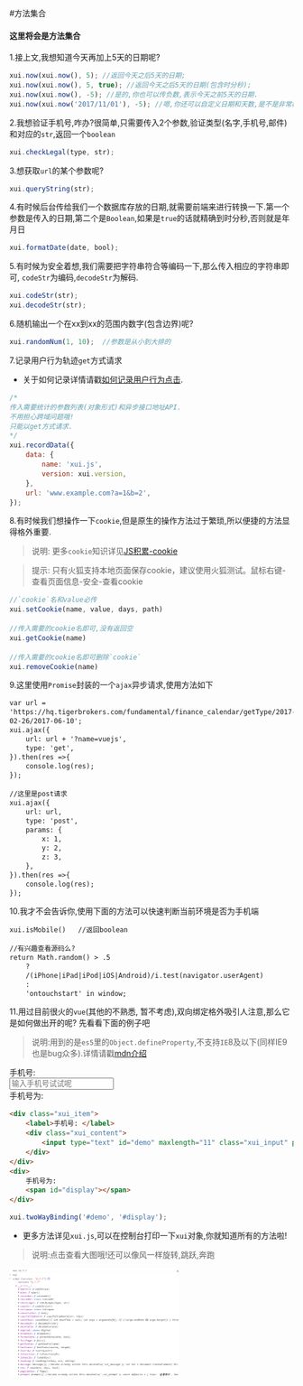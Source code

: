 <link rel="stylesheet" type="text/css" href="../assets/xui.css">
<script type="text/javascript" src="../assets/xui.js"></script>

#方法集合

#### 这里将会是方法集合

1.接上文,我想知道今天再加上5天的日期呢?
```js
xui.now(xui.now(), 5); //返回今天之后5天的日期;
xui.now(xui.now(), 5, true); //返回今天之后5天的日期(包含时分秒);
xui.now(xui.now(), -5); //是的,你也可以传负数,表示今天之前5天的日期.
xui.now(xui.now('2017/11/01'), -5); //嗯,你还可以自定义日期和天数,是不是非常棒!
```

2.我想验证手机号,咋办?很简单,只需要传入2个参数,验证类型(名字,手机号,邮件)和对应的`str`,返回一个`boolean`
```js
xui.checkLegal(type, str);
```

3.想获取`url`的某个参数呢?
```js
xui.queryString(str);
```

4.有时候后台传给我们一个数据库存放的日期,就需要前端来进行转换一下.第一个参数是传入的日期,第二个是`Boolean`,如果是`true`的话就精确到时分秒,否则就是年月日
```js
xui.formatDate(date, bool);
```

5.有时候为安全着想,我们需要把字符串符合等编码一下,那么传入相应的字符串即可, `codeStr`为编码,`decodeStr`为解码.
```js
xui.codeStr(str);
xui.decodeStr(str);
```

6.随机输出一个在xx到xx的范围内数字(包含边界)呢?
```js
xui.randomNum(1, 10);  //参数是从小到大排的
```

7.记录用户行为轨迹`get`方式请求
* 关于如何记录详情请戳[如何记录用户行为点击](http://xumengzi.top/xumeng/20170924/2017-09-24.html).

<script>
xui.recordData({
	data: {
		name: 'xui.js',
		version: xui.version,
	},
	url: 'www.example.com?a=1&b=2',
});
</script>

```js
/*
传入需要统计的参数列表(对象形式)和异步接口地址API.
不用担心跨域问题哦!
只能以get方式请求.
*/
xui.recordData({
	data: {
		name: 'xui.js',
		version: xui.version,
	},
	url: 'www.example.com?a=1&b=2',
});
```

8.有时候我们想操作一下`cookie`,但是原生的操作方法过于繁琐,所以便捷的方法显得格外重要.
>说明: 更多`cookie`知识详见[JS积累-cookie](http://xumengzi.top/xumeng/20170624/2017-06-24.html)

>提示: 只有火狐支持本地页面保存cookie，建议使用火狐测试。鼠标右键-查看页面信息-安全-查看cookie

```js
//`cookie`名和value必传
xui.setCookie(name, value, days, path)

//传入需要的cookie名即可,没有返回空
xui.getCookie(name)

//传入需要的cookie名即可删除`cookie`
xui.removeCookie(name)
```

9.这里使用`Promise`封装的一个`ajax`异步请求,使用方法如下
```//get请求
var url = 'https://hq.tigerbrokers.com/fundamental/finance_calendar/getType/2017-02-26/2017-06-10';
xui.ajax({
    url: url + '?name=vuejs',
    type: 'get',
}).then(res =>{
    console.log(res);
});

//这里是post请求
xui.ajax({
    url: url,
    type: 'post',
    params: {
        x: 1,
        y: 2,
        z: 3,
    },
}).then(res =>{
    console.log(res);
});
```

10.我才不会告诉你,使用下面的方法可以快速判断当前环境是否为手机端
```
xui.isMobile()   //返回boolean

//有兴趣查看源码么?
return Math.random() > .5 
    ? 
    /(iPhone|iPad|iPod|iOS|Android)/i.test(navigator.userAgent)
    :
    'ontouchstart' in window;
```

11.用过目前很火的`vue`(其他的不熟悉, 暂不考虑),双向绑定格外吸引人注意,那么它是如何做出开的呢?
先看看下面的例子吧

>说明:用到的是`es5`里的`Object.defineProperty`,不支持`IE`8及以下(同样IE9也是bug众多).详情请戳[mdn介绍](https://developer.mozilla.org/zh-CN/docs/Web/JavaScript/Reference/Global_Objects/Object/defineProperty)

<div class="xui_item">
    <label>手机号: </label>
    <div class="xui_content">
        <input type="text" id="demo" maxlength="11" class="xui_input" placeholder="输入手机号试试呢" />
    </div>
</div>

<div>
    手机号为:
    <span id="display"></span>
</div>

<script type="text/javascript">
    xui.twoWayBinding('#demo', '#display');
</script>

```html
<div class="xui_item">
    <label>手机号: </label>
    <div class="xui_content">
        <input type="text" id="demo" maxlength="11" class="xui_input" placeholder="输入手机号试试呢" />
    </div>
</div>
<div>
    手机号为:
    <span id="display"></span>
</div>
```

```js
xui.twoWayBinding('#demo', '#display');
```

* 更多方法详见`xui.js`,可以在控制台打印一下`xui`对象,你就知道所有的方法啦!

>说明:点击查看大图哦!还可以像风一样旋转,跳跃,奔跑

<img id="xui" style="width: 300px" src="../img/xui.png">

<script type="text/javascript">
document.getElementById('xui').onclick = function(e){
    xui.showImg(e.target.src, 'xui');
};
</script>